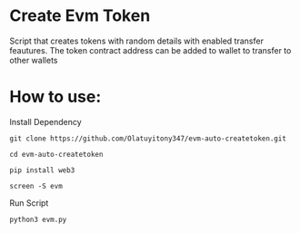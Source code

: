 # Create Evm Token
Script that creates tokens with random details with enabled transfer feautures.
The token contract address can be added to wallet to transfer to other wallets

# How to use:
Install Dependency
```
git clone https://github.com/Olatuyitony347/evm-auto-createtoken.git
```

```
cd evm-auto-createtoken
```

```
pip install web3
```
```
screen -S evm
```

Run Script
```
python3 evm.py
```
